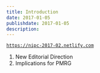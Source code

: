 ```yaml
---
title: Introduction
date: 2017-01-05
publishdate: 2017-01-05
description:
---
```


[`https://nipc-2017-02.netlify.com`](https://nipc-2017-02.netlify.com)

<ol class="homepage">
    <li>New Editorial Direction</li>
    <li>Implications for PMRG</li>
</ol>

